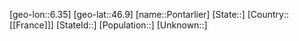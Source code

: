 ﻿---
location: [46.9,6.35]
mapzoom: [7,12] 
mapmarker: city 
type: City
tags:
- geo/City


SpocWebEntityId: 33445
isDeleted: false
confidential: public

---
[geo-lon::6.35]
[geo-lat::46.9]
[name::Pontarlier]
[State::]
[Country::[[France]]]
[StateId::]
[Population::]
[Unknown::]


